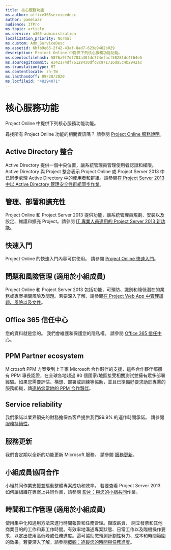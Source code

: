 ```yaml
---
title: 核心服務功能
ms.author: office365servicedesc
author: pamelaar
audience: ITPro
ms.topic: article
ms.service: o365-administration
localization_priority: Normal
ms.custom: Adm_ServiceDesc
ms.assetid: 6bfb9e65-2f42-43af-8ad7-623e9402b029
description: Project Online 中提供下列核心服務功能功能。
ms.openlocfilehash: 5876a9f7df783a30fdc774efacf5828fdc4f64e5
ms.sourcegitcommit: e342174df76128430dfc8c971716da5c4b2942ac
ms.translationtype: MT
ms.contentlocale: zh-TW
ms.lasthandoff: 09/28/2020
ms.locfileid: "48294071"
---
```

# <a name="core-services-functionality"></a>核心服務功能

Project Online 中提供下列核心服務功能功能。
  
尋找所有 Project Online 功能的相關資訊嗎？ 請參閱 [Project Online 服務說明](project-online-service-description.md)。
  
## <a name="active-directory-integration"></a>Active Directory 整合

Active Directory 提供一個中央位置，讓系統管理員管理使用者認證和權限。Active Directory 與 Project 整合表示 Project Online 或 Project Server 2013 中已同步處理 Active Directory 中的使用者和群組。請參閱[在 Project Server 2013 中以 Active Directory 管理安全性群組同步作業](https://go.microsoft.com/fwlink/p/?LinkId=402631)。
  
## <a name="administration-deployment-and-extensibility"></a>管理、部署和擴充性

Project Online 和 Project Server 2013 提供功能，讓系統管理員規劃、安裝以及設定、維護和擴充 Project。請參閱 [IT 專業人員適用的 Project Server 2013 新功能](https://go.microsoft.com/fwlink/p/?LinkId=272017)。
  
## <a name="getting-started"></a>快速入門

Project Online 的快速入門內容可供使用。 請參閱 [Project Online 快速入門](https://support.office.com/article/E3E5F64F-ADA5-4F9D-A578-130B2D4E5F11)。
  
## <a name="issues-and-risk-management-for-team-members"></a>問題和風險管理 (適用於小組成員)

Project Online 和 Project Server 2013 包括功能，可預防、識別和降低潛在的業務或專案相關風險及問題。若要深入了解，請參閱[在 Project Web App 中管理議題、風險以及文件](https://go.microsoft.com/fwlink/?LinkId=402634)。
  
## <a name="office-365-trust-center"></a>Office 365 信任中心

您的資料就是您的。 我們會維護和保護您的隱私權。 請參閱 [Office 365 信任中心](https://go.microsoft.com/fwlink/?LinkId=402637)。
  
## <a name="ppm-partner-ecosystem"></a>PPM Partner ecosystem

Microsoft PPM 方案受到上千家 Microsoft 合作夥伴的支援，這些合作夥伴都擁有 PPM 專長認證，在全球各地超過 80 個國家/地區接受相關測試並擁有眾多部署經驗。如果您需要評估、構想、部署或訓練等協助，並且已準備好要求助於專業的服務組織，請[連絡您當地的 PPM 合作夥伴](https://go.microsoft.com/fwlink/p/?LinkId=272646)。
  
## <a name="service-reliability"></a>Service reliability

我們承諾以業界領先的財務擔保為客戶提供我們99.9% 的運作時間承諾。 請參閱[服務持續性](https://go.microsoft.com/fwlink/?LinkId=402653)。
  
## <a name="service-updates"></a>服務更新

我們會定期以全新的功能更新 Microsoft 服務。 請參閱 [服務更新](../office-365-platform-service-description/service-updates.md)。
  
## <a name="team-member-collaboration"></a>小組成員協同合作

小組共同作業支援並驅動整體專案成功和效率。 若要查看 Project Server 2013 如何讓組織在專案上共同作業，請參閱 [影片：與您的小組共同](https://go.microsoft.com/fwlink/?LinkId=402628)作業。
  
## <a name="time-and-task-management-for-team-members"></a>時間和工作管理 (適用於小組成員)

使用集中化和通用方法來進行時間報告和任務管理。擷取薪資、 開立發票和其他商業目的的工作和非工作時間。有效率地溝通專案狀態、日常工作以及臨機操作要求，以定出使用高低峰或任務進度。這可協助您預測計劃性努力、成本和時間範圍的效果。若要深入了解，請參閱[概觀：追蹤您的時間與任務進度](https://go.microsoft.com/fwlink/p/?LinkId=271321)。
  
